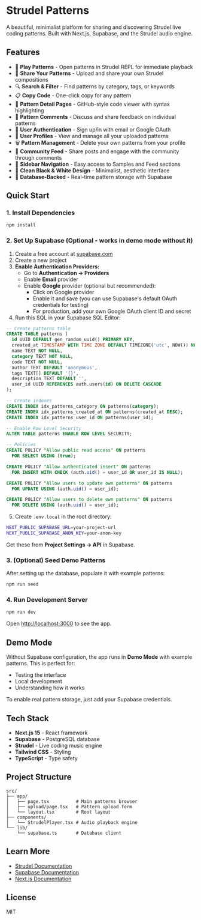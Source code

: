 # Strudel Patterns

A beautiful, minimalist platform for sharing and discovering Strudel live coding patterns. Built with Next.js, Supabase, and the Strudel audio engine.

## Features

- 🎵 **Play Patterns** - Open patterns in Strudel REPL for immediate playback
- 📝 **Share Your Patterns** - Upload and share your own Strudel compositions
- 🔍 **Search & Filter** - Find patterns by category, tags, or keywords
- 📋 **Copy Code** - One-click copy for any pattern
- 📄 **Pattern Detail Pages** - GitHub-style code viewer with syntax highlighting
- 💬 **Pattern Comments** - Discuss and share feedback on individual patterns
- 🔐 **User Authentication** - Sign up/in with email or Google OAuth
- 👤 **User Profiles** - View and manage all your uploaded patterns
- 🗑️ **Pattern Management** - Delete your own patterns from your profile
- 💬 **Community Feed** - Share posts and engage with the community through comments
- 🧭 **Sidebar Navigation** - Easy access to Samples and Feed sections
- 🎨 **Clean Black & White Design** - Minimalist, aesthetic interface
- 💾 **Database-Backed** - Real-time pattern storage with Supabase

## Quick Start

### 1. Install Dependencies

```bash
npm install
```

### 2. Set Up Supabase (Optional - works in demo mode without it)

1. Create a free account at [supabase.com](https://supabase.com)
2. Create a new project
3. **Enable Authentication Providers:**
   - Go to **Authentication → Providers**
   - Enable **Email** provider
   - Enable **Google** provider (optional but recommended):
     - Click on Google provider
     - Enable it and save (you can use Supabase's default OAuth credentials for testing)
     - For production, add your own Google OAuth client ID and secret
4. Run this SQL in your Supabase SQL Editor:

```sql
-- Create patterns table
CREATE TABLE patterns (
  id UUID DEFAULT gen_random_uuid() PRIMARY KEY,
  created_at TIMESTAMP WITH TIME ZONE DEFAULT TIMEZONE('utc', NOW()) NOT NULL,
  name TEXT NOT NULL,
  category TEXT NOT NULL,
  code TEXT NOT NULL,
  author TEXT DEFAULT 'anonymous',
  tags TEXT[] DEFAULT '{}',
  description TEXT DEFAULT '',
  user_id UUID REFERENCES auth.users(id) ON DELETE CASCADE
);

-- Create indexes
CREATE INDEX idx_patterns_category ON patterns(category);
CREATE INDEX idx_patterns_created_at ON patterns(created_at DESC);
CREATE INDEX idx_patterns_user_id ON patterns(user_id);

-- Enable Row Level Security
ALTER TABLE patterns ENABLE ROW LEVEL SECURITY;

-- Policies
CREATE POLICY "Allow public read access" ON patterns
  FOR SELECT USING (true);

CREATE POLICY "Allow authenticated insert" ON patterns
  FOR INSERT WITH CHECK (auth.uid() = user_id OR user_id IS NULL);

CREATE POLICY "Allow users to update own patterns" ON patterns
  FOR UPDATE USING (auth.uid() = user_id);

CREATE POLICY "Allow users to delete own patterns" ON patterns
  FOR DELETE USING (auth.uid() = user_id);
```

5. Create `.env.local` in the root directory:

```bash
NEXT_PUBLIC_SUPABASE_URL=your-project-url
NEXT_PUBLIC_SUPABASE_ANON_KEY=your-anon-key
```

Get these from **Project Settings → API** in Supabase.

### 3. (Optional) Seed Demo Patterns

After setting up the database, populate it with example patterns:

```bash
npm run seed
```

### 4. Run Development Server

```bash
npm run dev
```

Open [http://localhost:3000](http://localhost:3000) to see the app.

## Demo Mode

Without Supabase configuration, the app runs in **Demo Mode** with example patterns. This is perfect for:

- Testing the interface
- Local development
- Understanding how it works

To enable real pattern storage, just add your Supabase credentials.

## Tech Stack

- **Next.js 15** - React framework
- **Supabase** - PostgreSQL database
- **Strudel** - Live coding music engine
- **Tailwind CSS** - Styling
- **TypeScript** - Type safety

## Project Structure

```
src/
├── app/
│   ├── page.tsx          # Main patterns browser
│   ├── upload/page.tsx   # Pattern upload form
│   └── layout.tsx        # Root layout
├── components/
│   └── StrudelPlayer.tsx # Audio playback engine
└── lib/
    └── supabase.ts       # Database client
```

## Learn More

- [Strudel Documentation](https://strudel.cc/learn)
- [Supabase Documentation](https://supabase.com/docs)
- [Next.js Documentation](https://nextjs.org/docs)

## License

MIT
